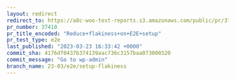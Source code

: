 ```yaml
---
layout: redirect
redirect_to: https://a8c-woo-test-reports.s3.amazonaws.com/public/pr/37410/e2e/index.html
pr_number: 37410
pr_title_encoded: "Reduce+flakiness+on+E2E+setup"
pr_test_type: e2e
last_published: "2023-03-23 16:33:42 +0000"
commit_sha: 4176df0437b374139aac736c3157baa073000320
commit_message: "Go to wp-admin"
branch_name: 23-03/e2e/setup-flakiness
---
```

